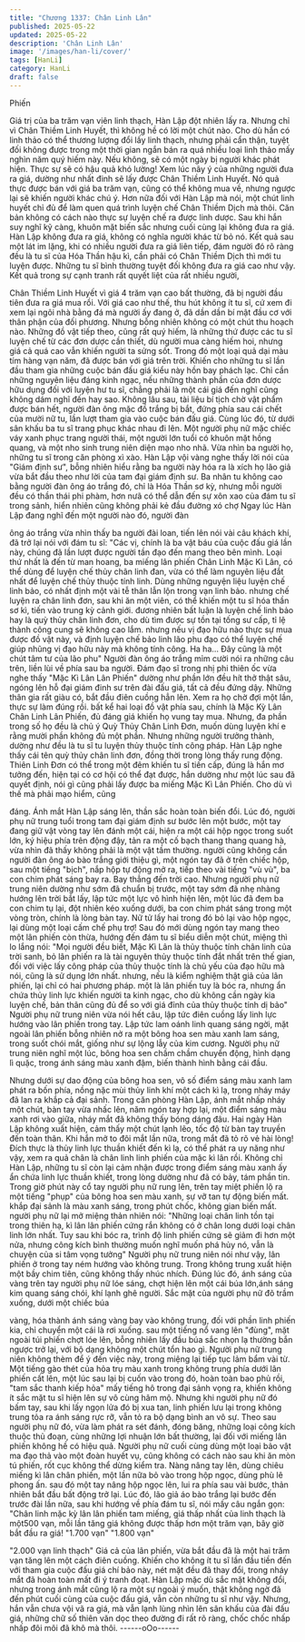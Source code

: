 ```yaml
---
title: "Chương 1337: Chân Linh Lân"
published: 2025-05-22
updated: 2025-05-22
description: 'Chân Linh Lân'
image: '/images/han-li/cover/'
tags: [HanLi]
category: HanLi
draft: false
---
```


Phiến

Giá trị của ba trăm vạn viên linh thạch, Hàn Lập đột nhiên lấy ra.
Nhưng chỉ vì Chân Thiềm Linh Huyết, thì không hề có lời một chút
nào.
Cho dù hắn có linh thảo có thể thương lượng đổi lấy linh thạch,
nhưng phải cẩn thận, tuyệt đối không được trong một thời gian
ngắn bán ra quá nhiều loại linh thảo mấy nghìn năm quý hiếm
này.
Nếu không, sẽ có một ngày bị người khác phát hiện. Thực sự sẽ
có hậu quả khó lường!
Xem lúc nãy ý của những người đưa ra giá, dường như nhất đinh
sẽ lấy được Chân Thiềm Linh Huyết. Nó quả thực được bán với
giá ba trăm vạn, cũng có thể không mua về, nhưng ngược lại sẽ
khiến người khác chú ý.
Hơn nữa đối với Hàn Lập mà nói, một chút linh huyết chỉ đủ để
làm quen quá trình luyện chế Chân Thiềm Dịch mà thôi. Căn bản
không có cách nào thực sự luyện chế ra được linh dược.
Sau khi hắn suy nghĩ kỹ càng, khuôn mặt biến sắc nhưng cuối
cùng lại không đưa ra giá. Hàn Lập không đưa ra giá, không có
nghĩa người khác từ bỏ nó.
Kết quả sau một lát im lặng, khi có nhiều người đưa ra giá liên
tiếp, đám người đó rõ ràng đều là tu sĩ của Hóa Thần hậu kì, cần
phải có Chân Thiềm Dịch thì mới tu luyện được. Những tu sĩ bình
thường tuyệt đối không đưa ra giá cao như vậy.
Kết quả trong sự cạnh tranh rất quyết liệt của rất nhiều người,

Chân Thiềm Linh Huyết vì giá 4 trăm vạn cao bất thường, đã bị
người đầu tiên đưa ra giá mua rồi.
Với giá cao như thế, thu hút không ít tu sĩ, cứ xem đi xem lại ngôi
nhà bằng đá mà người ấy đang ở, đã dần dần bí mật đầu cơ với
thân phận của đối phương. Nhưng bỗng nhiên không có một chút
thu hoạch nào.
Những đồ vật tiếp theo, cũng rất quý hiếm, là những thứ được
các tu sĩ luyện chế từ các đơn dược cần thiết, dù người mua càng
hiếm hoi, nhưng giá cả quá cao vẫn khiến người ta sửng sốt.
Trong đó một loại quả dại màu tím hàng vạn năm, đã được bán
với giá trên trời.
Khiến cho những tu sĩ lần đầu tham gia những cuộc bán đấu giá
kiểu này hồn bay phách lạc.
Chỉ cần những nguyên liệu đáng kinh ngạc, nếu những thành
phần của đơn dược hữu dụng đối với luyện hư tu sĩ, chẳng phải
là một cái giá đến nghĩ cũng không dám nghĩ đến hay sao.
Không lâu sau, tài liệu bí tịch chờ vật phẩm được bán hết, người
đàn ông mặc đồ trắng bị bắt, đứng phía sau cái chết của mười nữ
tu, lần lượt tham gia vào cuộc bán đấu giá. Cùng lúc đó, từ dưới
sân khấu ba tu sĩ trang phục khác nhau đi lên. Một người phụ nữ
mặc chiếc váy xanh phục trang người thái, một người lớn tuổi có
khuôn mặt hồng quang, và một nho sinh trung niên diện mạo nho
nhã. Vừa nhìn ba người họ, những tu sĩ trong căn phòng xì xào.
Hàn Lập vội vàng nghe thấy lời nói của "Giám định sư", bỗng
nhiên hiểu rằng ba người này hóa ra là xích họ lão giả vừa bắt
đầu theo như lời của tam đại giám định sư.
Ba nhân tu không cao bằng người đàn ông áo trắng đó, chỉ là
Hóa Thần sơ kỳ, nhưng mỗi người đều có thần thái phi phàm,
hơn nưã có thể dẫn đến sự xôn xao của đám tu sĩ trong sảnh,
hiển nhiên cũng không phải kẻ đầu đường xó chợ
Ngay lúc Hàn Lập đang nghĩ đến một người nào đó, người đàn

ông áo trắng vừa nhìn thấy ba người đài loan, tiến lên nói vài câu
khách khí, đã trở lại nói với đám tu sĩ: "Các vị, chính là ba vật báu
của cuộc đấu giá lần này, chúng đã lần lượt được người tần đạo
đến mang theo bên mình. Loại thứ nhất là đến từ man hoang, ba
miếng lân phiến Chân Linh Mặc Kì Lân, có thể dùng để luyện chế
thủy chân linh đan, vừa có thể làm nguyên liệu đắt nhất để luyện
chế thủy thuộc tính linh. Dùng những nguyện liệu luyện chế linh
bảo, có nhất định một vài tễ thân lẫn lộn trong vạn linh bảo. nhưng
chế luyện ra chân linh đơn, sau khi ăn một viên, có thể khiến một
tu sĩ hóa thần sơ kì, tiến vào trung kỳ cảnh giới. đương nhiên bất
luận là luyện chế linh bảo hay là quỳ thủy chân linh đơn, cho dù
tìm được sự tồn tại tống sư cấp, tỉ lệ thành công cung sẽ không
cao lắm. nhưng nếu vị đạo hữu nào thực sự mua được đồ vật này,
và định luyện chế bảo linh lão phu đạo có thể luyện chế giúp
nhũng vị đạo hữu này mà không tính công. Ha ha… Đây cũng là
một chút tâm tư của lão phu" Người đàn ông áo trắng mỉm cười
nói ra những câu trên, liền lùi về phía sau ba người.
Đám đạo sĩ trong nhị phi thiên ốc vừa nghe thấy "Mặc Kì Lân Lân
Phiến" dường như phần lớn đều hít thở thật sâu, ngóng lên hỗ đại
giám đinh sư trên đài đấu giá, tất cả đều đứng dậy. Những thân
gia rất giàu có, bắt đầu điên cuồng hẳn lên.
Xem ra họ chờ đợi một lần, thực sự làm đúng rồi. bất kể hai loại
đồ vật phía sau, chính là Mặc Kỳ Lân Chân Linh Lân Phiến, đủ
đáng giá khiến họ vung tay mua.
Nhưng, đa phần trong số họ đều là chủ ý Quỳ Thủy Chân Linh
Đơn, muốn dùng luyện khí e rằng mười phần không đủ một phần.
Nhưng những người trưởng thành, dường như đều là tu sĩ tu
luyện thủy thuộc tính công pháp.
Hàn Lập nghe thấy cái tên quỳ thủy chân linh đơn, đồng thời
trong lòng thấy rung động.
Thiên Linh Đơn có thể trong một đêm khiến tu sĩ tiến cấp, đúng là
hắn mơ tưởng đến, hiện tại có cơ hội có thể đạt được, hắn dường
như một lúc sau đã quyết định, nói gì cũng phải lấy được ba
miếng Mặc Kì Lân Phiến. Cho dù vì thế mà phải mạo hiểm, cũng

đáng. Ánh mắt Hàn Lập sáng lên, thần sắc hoàn toàn biến đổi.
Lúc đó, người phụ nữ trung tuổi trong tam đại giám định sư bước
lên một bước, một tay đang giữ vật vòng tay lên đánh một cái,
hiện ra một cái hộp ngọc trong suốt lớn, ký hiệu phía trên động
đậy, tản ra một cố bạch thang thang quang hà, vừa nhìn đã thấy
không phải là một vật tầm thường. người cũng không cần người
đàn ông áo bào trắng giới thiệu gì, một ngón tay đã ở trên chiếc
hộp, sau một tiếng "bịch", nắp hộp tự động mở ra, tiếp theo vài
tiếng "vù vù", ba con chim phát sáng bay ra. Bay thẳng đến trời
cao. Nhưng người phụ nữ trung niên dường như sớm đã chuẩn
bị trước, một tay sớm đã nhẹ nhàng hướng lên trời bắt lấy, lập
tức một lực vô hình hiện lên, một lúc đã đem ba con chim tụ lại,
đột nhiên kéo xuống dưới, ba con chim phát sáng trong một vòng
tròn, chính là lòng bàn tay.
Nữ tử lấy hai trong đó bỏ lại vào hộp ngọc, lại dùng một loại cấm
chế phụ trợ! Sau đó mới dùng ngón tay mang theo một lân phiến
còn thừa, hướng đến đám tu sĩ biểu diễn một chút, miệng thì lo
lắng nói:
"Mọi người đều biết, Mặc Kì Lân là thủy thuộc tính chân linh của
trời sanh, bỏ lân phiến ra là tài nguyên thủy thuộc tính đắt nhất
trên thế gian, đối với việc lấy công pháp của thủy thuộc tính là chủ
yếu của đạo hữu mà nói, cũng là sử dụng lớn nhất. nhưng, nếu là
kiểm nghiệm thật giả của lân phiến, lại chỉ có hai phương pháp.
một là lân phiến tuy là bóc ra, nhưng ẩn chứa thủy linh lực khiến
người ta kinh ngạc, cho dù không cần ngày kia luyện chế, bản
thân cũng đủ để so với giá đỉnh của thủy thuộc tính dị bảo" Người
phụ nữ trung niên vừa nói hết câu, lập tức điên cuồng lấy linh lực
hướng vào lân phiến trong tay.
Lập tức lam oánh linh quang sáng ngời, mặt ngoài lân phiến bỗng
nhiên nở ra một bông hoa sen màu xanh lam sáng, trong suốt
chói mắt, giống như sự lộng lẫy của kim cương.
Người phụ nữ trung niên nghĩ một lúc, bông hoa sen chầm chầm
chuyển động, hình dạng lì quặc, trong ánh sáng màu xanh đậm,
biến thành hình bằng cái đầu.

Nhưng dưới sự dao động của bông hoa sen, vô số điểm sáng
màu xanh lam phát ra bốn phía, nồng nặc mùi thủy linh khí một
cách kì lạ, trong nháy máy đã lan ra khắp cả đại sảnh.
Trong căn phòng Hàn Lập, ánh mắt nhấp nháy một chút, bàn tay
vừa nhấc lên, năm ngón tay hợp lại, một điểm sáng màu xanh rơi
vào giữa, nháy mắt đã không thấy bóng dáng đâu. Hai ngày Hàn
Lập không xuất hiện, cảm thấy một chút lạnh lẽo, tốc độ từ bàn
tay truyền đến toàn thân. Khi hắn mở to đôi mắt lần nữa, trong
mắt đã tỏ rõ vẻ hài lòng!
Đích thực là thủy linh lực thuần khiết đến kì lạ, có thể phát ra uy
năng như vậy, xem ra quả chân là chân linh linh phiến của mặc kì
lân rồi.
Không chỉ Hàn Lập, những tu sĩ còn lại cảm nhận được trong
điểm sáng màu xanh ấy ẩn chứa linh lực thuần khiết, trong lòng
dường như đã có bảy, tám phần tin.
Trong giờ phút này cổ tay người phụ nữ rung lên, trên tay miệt
phiến lộ ra một tiếng "phụp" của bông hoa sen màu xanh, sự vỡ
tan tự động biến mất. khắp đại sảnh là màu xanh sáng, trong phút
chốc, không gian biến mất. người phụ nữ lại mở miệng thản nhiên
nói:
"Những loại chân linh tồn tại trong thiên hạ, kì lân lân phiến cứng
rắn không có ở chân long dưới loại chân linh lớn nhất. Tuy sau khi
bóc ra, trình độ linh phiến cứng sẽ giảm đi hơn một nửa, nhưng
công kích bình thường muốn nghĩ muốn phá hủy nó, vẫn là
chuyện của si tâm vọng tưởng" Người phụ nữ trung niên nói như
vậy, lân phiến ở trong tay ném hướng vào không trung.
Trong không trung xuất hiện một bầy chim tiên, cũng không thấy
nhúc nhích.
Đúng lúc đó, ánh sáng của vàng trên tay người phụ nữ lóe sáng,
chợt hiện lên một cái búa lớn,ánh sáng kim quang sáng chói, khí
lạnh ghê người.
Sắc mặt của người phụ nữ đõ trầm xuống, dưới một chiếc búa

vàng, hóa thành ánh sáng vàng bay vào không trung, đối với
phần linh phiến kia, chỉ chuyển một cái là rơi xuống. sau một tiếng
nổ vang lên "đùng", mặt ngoài túi phiến chợt lóe lên, bỗng nhiên
lấy đầu búa sắc nhọn lạ thường bắn ngược trở lại, với bộ dạng
không một chút tổn hao gì. Người phụ nữ trung niên không thèm
để ý đến việc này, trong miệng lại tiếp tục lảm bẩm vài từ.
Một tiếng gào thét của hỏa trụ màu xanh trong không trung phía
dưới lân phiến cất lên, một lúc sau lại bị cuốn vào trong đó, hoàn
toàn bao phủ rồi, "tam sắc thanh kiếp hỏa" mấy tiếng hô trong đại
sảnh vọng ra, khiến không ít sắc mặt tu sĩ hiện lên sự vô cùng
hâm mộ.
Nhưng khi người phụ nữ đó bấm tay, sau khi lấy ngọn lửa đó bị
xua tan, linh phiến lưu lại trong không trung tỏa ra ánh sáng rực
rỡ, vẫn tỏ ra bộ dạng bình an vô sự.
Theo sau người phụ nữ đó, vừa làm phát ra sét đánh, đóng băng,
những loại công kích thuộc thủ đoạn, cùng những lợi nhuận lớn
bất thường, lại đối với miếng lân phiến không hề có hiệu quả.
Người phụ nữ cuối cùng dùng một loại bảo vật ma đạo thả vào
một đoàn huyết vụ, cũng không có cách nào sau khi ăn mòn tú
phiến, rốt cục không thể dừng kiểm tra.
Nàng nâng tay lên, dùng chiêu miếng kì lân chân phiến, một lần
nữa bỏ vào trong hộp ngọc, dùng phù lê phong ấn. sau đó một tay
nâng hộp ngọc lên, lui ra phía sau vài bước, thản nhiên bắt đầu
bất động trở lại.
Lúc đó, lão giả áo bào trắng lại bước đến trước đài lần nữa, sau
khi hướng về phía đám tu sĩ, nói mấy câu ngắn gọn:
"Chân linh mặc kỳ lân lân phiến tam miếng, giá thấp nhất của linh
thạch là một500 vạn, mỗi lần tăng giá không được thấp hơn một
trăm vạn, bây giờ bắt đầu ra giá!
"1.700 vạn"
"1.800 vạn"

"2.000 vạn linh thạch"
Giá cả của lân phiến, vừa bắt đầu đã là một hai trăm vạn tăng lên
một cách điên cuồng. Khiến cho không ít tu sĩ lần đầu tiền đến với
tham gia cuộc đấu giá chí bảo này, nét mặt đều đã thay đổi, trong
nháy mắt đã hoàn toàn mất đi ý tranh đoạt.
Hàn Lập mặc dù sắc mặt không đổi, nhưng trong ánh mắt cũng lộ
ra một sự ngoài ý muốn, thật không ngờ đã đến phút cuối cùng
của cuộc đấu giá, vẫn còn những tu sĩ như vậy.
Nhưng, hắn vẫn chưa vội vã ra giá, mà vẫn lạnh lùng nhìn lên sân
khấu của đài đấu giá, những chữ số thiên văn dọc theo đường đi
rất rõ ràng, chốc chốc nhấp nhấp đôi môi đã khô mà thôi.
------oOo------
